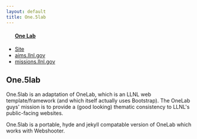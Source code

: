 ```yaml
---
layout: default
title: One.5lab
---
```


<div class="container-fluid">
<div class="row-fluid">
<div class="span3">
<div class="well sidebar-nav">
<ul class="nav nav-list">
<a href="one.5lab.html"><h4>One Lab</h4></a>
<li><a href="http://onelab.llnl.gov">Site</a></li>
<li><a href="http://aims.llnl.gov">aims.llnl.gov</a></li>
<li><a href="http://missions.llnl.gov">missions.llnl.gov</a></li>
</ul>
</div>
</div>

<div class="span9">
<div class="row-fluid">
<h2>One.5lab</h2>
<p>One.5lab is an adaptation of OneLab, which is an LLNL web template/framework (and which itself actually uses Bootstrap). The OneLab guys' mission is to provide a (good looking) thematic consistency to LLNL's public-facing websites.</p>
<p>One.5lab is a portable, hyde and jekyll compatable version of OneLab which works with Webshooter.</p>
</div>
</div>
</div>
</div>

